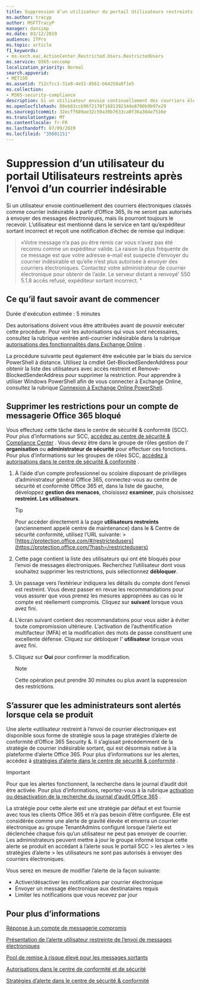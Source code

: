 ```yaml
---
title: Suppression d’un utilisateur du portail Utilisateurs restreints après l’envoi d’un courrier indésirable
ms.author: tracyp
author: MSFTTracyP
manager: dansimp
ms.date: 03/12/2019
audience: ITPro
ms.topic: article
f1_keywords:
- ms.exch.eac.ActionCenter.Restricted.Users.RestrictedUsers
ms.service: O365-seccomp
localization_priority: Normal
search.appverid:
- MET150
ms.assetid: 712cfcc1-31e8-4e51-8561-b64258a8f1e5
ms.collection:
- M365-security-compliance
description: Si un utilisateur envoie continuellement des courriers électroniques à partir d’Office 365 classés comme courrier indésirable, il ne pourra pas envoyer d’autres messages.
ms.openlocfilehash: 80eb03ccb96f2178f168139234de8700b9b97e29
ms.sourcegitcommit: 32ecff689ae32c59a39b7633ca0f36a304e7516e
ms.translationtype: MT
ms.contentlocale: fr-FR
ms.lasthandoff: 07/09/2019
ms.locfileid: "35601151"
---
```

# <a name="removing-a-user-from-the-restricted-users-portal-after-sending-spam-email"></a>Suppression d’un utilisateur du portail Utilisateurs restreints après l’envoi d’un courrier indésirable

Si un utilisateur envoie continuellement des courriers électroniques classés comme courrier indésirable à partir d’Office 365, ils ne seront pas autorisés à envoyer des messages électroniques, mais ils pourront toujours le recevoir. L’utilisateur est mentionné dans le service en tant qu’expéditeur sortant incorrect et reçoit une notification d’échec de remise qui indique:

> «Votre message n’a pas pu être remis car vous n’avez pas été reconnu comme un expéditeur valide. La raison la plus fréquente de ce message est que votre adresse e-mail est suspecte d’envoyer du courrier indésirable et qu’elle n’est plus autorisée à envoyer des courriers électroniques.  Contactez votre administrateur de courrier électronique pour obtenir de l’aide. Le serveur distant a renvoyé' 550 5.1.8 accès refusé, expéditeur sortant incorrect. "

## <a name="what-do-you-need-to-know-before-you-begin"></a>Ce qu’il faut savoir avant de commencer
<a name="sectionSection0"> </a>

Durée d'exécution estimée : 5 minutes
  
Des autorisations doivent vous être attribuées avant de pouvoir exécuter cette procédure. Pour voir les autorisations qui vous sont nécessaires, consultez la rubrique «entrée anti-courrier indésirable dans la rubrique [autorisations des fonctionnalités dans Exchange Online](http://technet.microsoft.com/library/15073ce1-0917-403b-8839-02a2ebc96e16.aspx) .

La procédure suivante peut également être exécutée par le biais du service PowerShell à distance. Utilisez la cmdlet Get-BlockedSenderAddress pour obtenir la liste des utilisateurs avec accès restreint et Remove-BlockedSenderAddress pour supprimer la restriction. Pour apprendre à utiliser Windows PowerShell afin de vous connecter à Exchange Online, consultez la rubrique [Connexion à Exchange Online PowerShell](https://go.microsoft.com/fwlink/p/?linkid=396554).

## <a name="remove-restrictions-for-a-blocked-office-365-email-account"></a>Supprimer les restrictions pour un compte de messagerie Office 365 bloqué

Vous effectuez cette tâche dans le centre de sécurité & conformité (SCC). Pour plus d’informations sur SCC, [accédez au centre de sécurité & Compliance Center](go-to-the-securitycompliance-center.md) . Vous devez être dans le groupe de rôles gestion de l' **organisation** ou **administrateur de sécurité** pour effectuer ces fonctions. Pour plus d’informations sur les groupes de rôles SCC, [accédez à autorisations dans le centre de sécurité & conformité](permissions-in-the-security-and-compliance-center.md) .

1. À l’aide d’un compte professionnel ou scolaire disposant de privilèges d’administrateur général Office 365, connectez-vous au centre de sécurité et conformité Office 365 et, dans la liste de gauche, développez **gestion des menaces**, choisissez **examiner**, puis choisissez **restreint. Les utilisateurs**.
    
    > [!TIP]
    > Pour accéder directement à la page **utilisateurs restreints** (anciennement appelé centre de maintenance) dans le &amp; Centre de sécurité conformité, utilisez l’URL suivante: >[https://protection.office.com/#/restrictedusers](https://protection.office.com/?hash=/restrictedusers)

2. Cette page contient la liste des utilisateurs qui ont été bloqués pour l’envoi de messages électroniques.  Recherchez l’utilisateur dont vous souhaitez supprimer les restrictions, puis sélectionnez **débloquer**.

3. Un passage vers l’extérieur indiquera les détails du compte dont l’envoi est restreint. Vous devez passer en revue les recommandations pour vous assurer que vous prenez les mesures appropriées au cas où le compte est réellement compromis. Cliquez sur **suivant** lorsque vous avez fini.

4. L’écran suivant contient des recommandations pour vous aider à éviter toute compromission ultérieure. L’activation de l’authentification multifacteur (MFA) et la modification des mots de passe constituent une excellente défense. Cliquez sur débloquer l' **utilisateur** lorsque vous avez fini.

5. Cliquez sur **Oui** pour confirmer la modification.

    > [!NOTE]
    > Cette opération peut prendre 30 minutes ou plus avant la suppression des restrictions. 

## <a name="making-sure-admins-are-alerted-when-this-happens"></a>S’assurer que les administrateurs sont alertés lorsque cela se produit

Une alerte «utilisateur restreint à l’envoi de courrier électronique» est disponible sous forme de stratégie sous la page stratégies d’alerte de conformité d’Office 365 Security &. Il s’agissait précédemment de la stratégie de courrier indésirable sortant, qui est désormais native à la plateforme d’alerte Office 365. Pour plus d’informations sur les alertes, accédez à [stratégies d’alerte dans le centre de sécurité & conformité](alert-policies.md) .

> [!IMPORTANT]
> Pour que les alertes fonctionnent, la recherche dans le journal d’audit doit être activée. Pour plus d’informations, reportez-vous à la rubrique [activation ou désactivation de la recherche du journal d’audit Office 365](turn-audit-log-search-on-or-off.md) .

La stratégie pour cette alerte est une stratégie par défaut et est fournie avec tous les clients Office 365 et n’a pas besoin d’être configurée. Elle est considérée comme une alerte de gravité élevée et enverra un courrier électronique au groupe TenantAdmins configuré lorsque l’alerte est déclenchée chaque fois qu’un utilisateur ne peut pas envoyer de courrier. Les administrateurs peuvent mettre à jour le groupe informé lorsque cette alerte se produit en accédant à l’alerte sous le portail SCC > les alertes > les stratégies d’alerte > les utilisateurs ne sont pas autorisés à envoyer des courriers électroniques.

Vous serez en mesure de modifier l’alerte de la façon suivante:
- Activer/désactiver les notifications par courrier électronique
- Envoyer un message électronique aux destinataires requis
- Limiter les notifications que vous recevez par jour

## <a name="for-more-information"></a>Pour plus d’informations

[Réponse à un compte de messagerie compromis](responding-to-a-compromised-email-account.md)

[Présentation de l’alerte utilisateur restreinte de l’envoi de messages électroniques](https://docs.microsoft.com/en-us/office365/securitycompliance/alert-policies)

[Pool de remise à risque élevé pour les messages sortants](high-risk-delivery-pool-for-outbound-messages.md)

[Autorisations dans le centre de conformité et de sécurité](permissions-in-the-security-and-compliance-center.md)

[Stratégies d’alerte dans le centre de sécurité & conformité](https://docs.microsoft.com/en-us/office365/securitycompliance/alert-policies)
